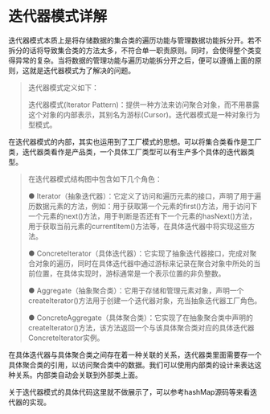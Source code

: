# 迭代器模式详解

迭代器模式本质上是将存储数据的集合类的遍历功能与管理数据功能拆分开。若不拆分的话将导致集合类的方法太多，不符合单一职责原则。同时，会使得整个类变得异常的复杂。当将数据的管理功能与遍历功能拆分开之后，便可以遵循上面的原则，这就是迭代器模式为了解决的问题。

> 迭代器模式定义如下：
>
> 迭代器模式(Iterator Pattern)：提供一种方法来访问聚合对象，而不用暴露这个对象的内部表示，其别名为游标(Cursor)。迭代器模式是一种对象行为型模式。

在迭代器模式的内部，其实也运用到了工厂模式的思想。可以将集合类看作是工厂类，迭代器类看作是产品类，一个具体工厂类型可以有生产多个具体的迭代器类型。

> 在迭代器模式结构图中包含如下几个角色：
>
> ● Iterator（抽象迭代器）：它定义了访问和遍历元素的接口，声明了用于遍历数据元素的方法，例如：用于获取第一个元素的first()方法，用于访问下一个元素的next()方法，用于判断是否还有下一个元素的hasNext()方法，用于获取当前元素的currentItem()方法等，在具体迭代器中将实现这些方法。
>
> ● ConcreteIterator（具体迭代器）：它实现了抽象迭代器接口，完成对聚合对象的遍历，同时在具体迭代器中通过游标来记录在聚合对象中所处的当前位置，在具体实现时，游标通常是一个表示位置的非负整数。
>
> ● Aggregate（抽象聚合类）：它用于存储和管理元素对象，声明一个createIterator()方法用于创建一个迭代器对象，充当抽象迭代器工厂角色。
>
> ● ConcreteAggregate（具体聚合类）：它实现了在抽象聚合类中声明的createIterator()方法，该方法返回一个与该具体聚合类对应的具体迭代器ConcreteIterator实例。

在具体迭代器与具体聚合类之间存在着一种关联的关系，迭代器类里面需要存一个具体聚合类的引用，以访问聚合类中的数据。我们可以使用内部类的设计来表达这种关系。内部类自动会关联到外部类上面。

关于迭代器模式的具体代码这里就不做展示了，可以参考hashMap源码等来看迭代器的实现。